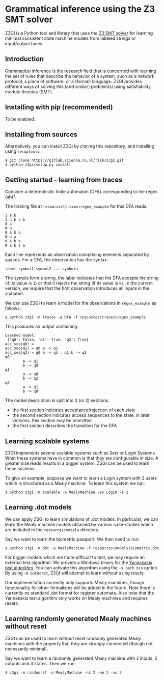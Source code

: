 Grammatical inference using the Z3 SMT solver
=============================================

Z3GI is a Python tool and library that uses the [Z3 SMT solver][z3] for learning minimal consistent state machine models from labeled strings or input/output taces.

[z3]: https://github.com/Z3Prover/z3

Introduction
------------

Grammatical inference is the research field that is concerned with learning the set of rules that describe the behavior of a system, such as a network protocol, a piece of software, or a (formal) language.
Z3GI provides different ways of solving this (and similar) problem(s) using satisfiability modulo theories (SMT).

Installing with pip (recommended)
---------------------------------

To be enabled.

Installing from sources
-----------------------

Alternatively, you can install Z3GI by cloning this repository, and installing using `setuptools`:

```
$ git clone https://gitlab.science.ru.nl/rick/z3gi.git
$ python z3gi/setup.py install
```

Getting started - learning from traces
---------------

Consider a deterministic finite automaton (DFA) corresponding to the regex (ab)*.

The training file at `resources\traces\regex_example` for this DFA reads:

```
1 a b
1 a b a b
0 a
0 b
0 a b a
0 a a
0 a b b
0 a b a a
```

Each line represents an observation comprising elements separated by spaces. 
For a DFA, the observation has the syntax:
```
label symbol1 symbol2 ... symboln
```

The symols form a string, the label indicates that the DFA accepts the string (if its value is `1`) or 
that it rejects the string (if its value is `0`). 
In the current version, we require that the first observation introduces all inputs in the alphabet.


We can use Z3GI to learn a model for the observations in `regex_example` as follows:

```
$ python z3gi -m traces -a DFA -f resources\traces\regex_example
```

This produces an output containing:

```
Learned model:
 {'q0': False, 'q1': True, 'q2': True}
acc_seq(q0) =
acc_seq(q1) = q0 a -> q1
acc_seq(q2) = q0 a -> q1 , q1 b -> q2
q0
        a -> q1
        b -> q0
q1
        a -> q0
        b -> q2
q2
        a -> q1
        b -> q0
```

The model description is split into 3 (or 2) sections.
- the first section indicates acceptance/rejection of each state
- the second section indicates access sequences to the state, in later versions, this section may be ommitted
- the first section describes the transition for the DFA
 


Learning scalable systems
-----------------------

Z3GI implements several scalable systems such as Sets or Login Systems. What these
systems have in common is that they are configurable in size. A greater size leads
results in a bigger system. Z3GI can be used to learn these systems. 

To give an example, suppose we want to learn a Login system with 2 users 
which is structured as a Mealy machine. To learn this system we run:

```
$ python z3gi -m scalable -a MealyMachine -sc Login -s 2
```

Learning .dot models
-----------------------

We can apply Z3GI to learn simulations of .dot models. In particular, we can
learn the Mealy machine models obtained by various case-studies which are included 
in the `resources\models` directory. 

Say we want to learn the biometric passport. We then need to run:

```
$ python z3gi -m dot -a MealyMachine -f resources\models\biometric.dot
```

For bigger models which are more difficult to test, we may require an external
test algorithm. We provide a Windows binary for the [Yannakakis test algorithm][yan].
You can activate this algorithm using the `-y path_bin` option. By using `-m dotnorst`,
Z3GI will attempt to learn without using resets.


Our implementation currently only supports Mealy machines, though functionality 
for other formalisms will be added in the future. Note there is currently no 
standard .dot format for register automata. Also note that the Yannakakis test
algorithm only works on Mealy machines and requires resets.

[yan]: https://gitlab.science.ru.nl/moerman/Yannakakis


Learning randomly generated Mealy machines without reset
-----------------------

Z3GI can be used to learn without reset randomly generated Mealy machines with the
property that they are strongly connected (though not necessarily minimal). 

Say we want to learn a randomly generated Mealy machine with 2 inputs, 2 outputs 
and 3 states. Then we run:

```
$ z3gi -m randnorst -a MealyMachine -ni 2 -no 2 -ns 3
```